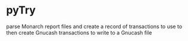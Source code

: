 # pyTry
parse Monarch report files and create a record of transactions to use 
to then create Gnucash transactions to write to a Gnucash file
